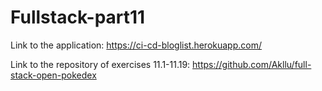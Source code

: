 # Fullstack-part11

Link to the application: https://ci-cd-bloglist.herokuapp.com/

Link to the repository of exercises 11.1-11.19: https://github.com/Akllu/full-stack-open-pokedex
